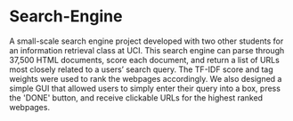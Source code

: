 # Search-Engine
A small-scale search engine project developed with two other students for an information retrieval class at UCI. This search engine can parse through 37,500 HTML documents, score each document, and return a list of URLs most closely related to a users’ search query. The TF-IDF score and tag weights were used to rank the webpages accordingly. We also designed a simple GUI that allowed users to simply enter their query into a box, press the 'DONE' button, and receive clickable URLs for the highest ranked webpages.
